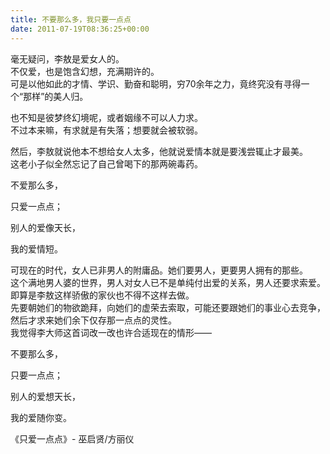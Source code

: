```yaml
---   
title: 不要那么多，我只要一点点   
date: 2011-07-19T08:36:25+00:00   
---   
```

毫无疑问，李敖是爱女人的。   
不仅爱，也是饱含幻想，充满期许的。   
可是以他如此的才情、学识、勤奋和聪明，穷70余年之力，竟终究没有寻得一个“那样”的美人归。   
   
也不知是彼梦终幻境呢，或者姻缘不可以人力求。   
不过本来嘛，有求就是有失落；想要就会被软弱。   
   
然后，李敖就说他本不想给女人太多，他就说爱情本就是要浅尝辄止才最美。   
这老小子似全然忘记了自己曾喝下的那两碗毒药。   
   
   不爱那么多，   
   
   只爱一点点；   
   
   别人的爱像天长，   
   
   我的爱情短。   
   
可现在的时代，女人已非男人的附庸品。她们要男人，更要男人拥有的那些。   
这个满地男人婆的世界，男人对女人已不是单纯付出爱的关系，男人还要求索爱。即算是李敖这样骄傲的家伙也不得不这样去做。   
先要朝她们的物欲跪拜，向她们的虚荣去索取，可能还要跟她们的事业心去竞争，然后才求来她们余下仅存那一点点的灵性。   
我觉得李大师这首词改一改也许合适现在的情形——   
   
   不要那么多，   
   
   只要一点点；   
   
   别人的爱想天长，   
   
   我的爱随你变。   
   
《只爱一点点》- 巫启贤/方丽仪   
